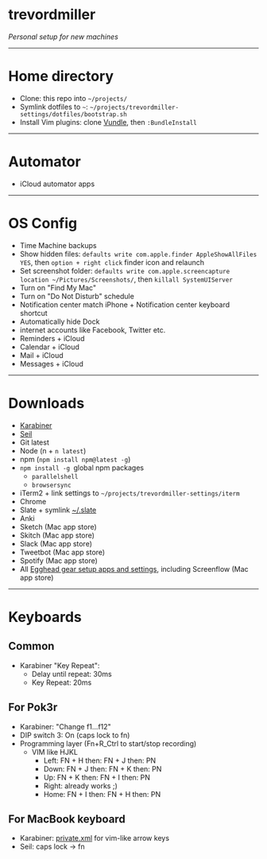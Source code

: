 # trevordmiller

_Personal setup for new machines_

---

# Home directory

- Clone: this repo into `~/projects/`
- Symlink dotfiles to `~`: `~/projects/trevordmiller-settings/dotfiles/bootstrap.sh`
- Install Vim plugins: clone [Vundle](https://github.com/VundleVim/Vundle.vim), then `:BundleInstall`

---

# Automator

- iCloud automator apps

---

# OS Config

- Time Machine backups
- Show hidden files: `defaults write com.apple.finder AppleShowAllFiles YES`, then `option + right click` finder icon and relaunch
- Set screenshot folder: `defaults write com.apple.screencapture location ~/Pictures/Screenshots/`, then `killall SystemUIServer`
- Turn on "Find My Mac"
- Turn on "Do Not Disturb" schedule
- Notification center match iPhone + Notification center keyboard shortcut
- Automatically hide Dock
- internet accounts like Facebook, Twitter etc.
- Reminders + iCloud
- Calendar + iCloud
- Mail + iCloud
- Messages + iCloud

---

# Downloads

- [Karabiner](https://pqrs.org/osx/karabiner/index.html.en)
- [Seil](https://pqrs.org/osx/karabiner/seil.html.en)
- Git latest
- Node (n + `n latest`)
- npm (`npm install npm@latest -g`)
- `npm install -g `global npm packages
    - `parallelshell`
    - `browsersync`
- iTerm2 + link settings to `~/projects/trevordmiller-settings/iterm`
- Chrome
- Slate + symlink [~/.slate]()
- Anki
- Sketch (Mac app store)
- Skitch (Mac app store)
- Slack (Mac app store)
- Tweetbot (Mac app store)
- Spotify (Mac app store)
- All [Egghead gear setup apps and settings](https://trello.com/c/Emwk89vh/158-gear-setup), including Screenflow (Mac app store)

---

# Keyboards

## Common

- Karabiner "Key Repeat":
    - Delay until repeat: 30ms
    - Key Repeat: 20ms

## For Pok3r

- Karabiner: "Change f1...f12"
- DIP switch 3: On (caps lock to fn)
- Programming layer (Fn+R_Ctrl to start/stop recording)
  - VIM like HJKL
    - Left: FN + H then: FN + J then: PN
    - Down: FN + J then: FN + K then: PN
    - Up: FN + K then: FN + I then: PN
    - Right: already works ;)
    - Home: FN + I then: FN + H then: PN

## For MacBook keyboard

- Karabiner: [private.xml](https://github.com/trevordmiller/trevordmiller/blob/master/karabiner/private.xml) for vim-like arrow keys
- Seil: caps lock -> fn

